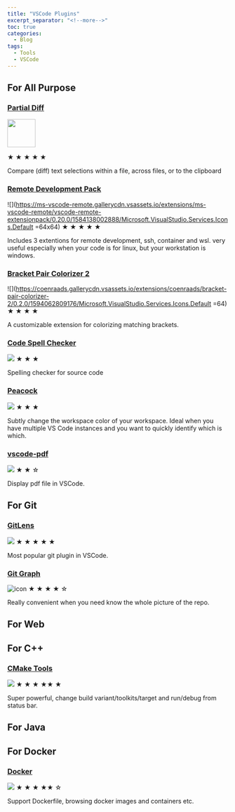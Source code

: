 ```yaml
---
title: "VSCode Plugins"
excerpt_separator: "<!--more-->"
toc: true
categories:
  - Blog
tags:
  - Tools
  - VSCode
---
```


## For All Purpose

### [Partial Diff](https://marketplace.visualstudio.com/items?itemName=ryu1kn.partial-diff)
<img src="https://ryu1kn.gallerycdn.vsassets.io/extensions/ryu1kn/partial-diff/1.4.1/1579873627532/Microsoft.VisualStudio.Services.Icons.Default" width="64" height="64">

&#9733; &#9733; &#9733; &#9733; &#9733;

Compare (diff) text selections within a file, across files, or to the clipboard

### [Remote Development Pack](https://marketplace.visualstudio.com/items?itemName=ms-vscode-remote.vscode-remote-extensionpack)
![](https://ms-vscode-remote.gallerycdn.vsassets.io/extensions/ms-vscode-remote/vscode-remote-extensionpack/0.20.0/1584138002888/Microsoft.VisualStudio.Services.Icons.Default =64x64)
&#9733; &#9733; &#9733; &#9733; &#9733;

Includes 3 extentions for remote development, ssh, container and wsl. very useful especially when your code is for linux, but your workstation is windows.

### [Bracket Pair Colorizer 2](https://marketplace.visualstudio.com/items?itemName=CoenraadS.bracket-pair-colorizer-2)
![](https://coenraads.gallerycdn.vsassets.io/extensions/coenraads/bracket-pair-colorizer-2/0.2.0/1594062809176/Microsoft.VisualStudio.Services.Icons.Default =64)
&#9733; &#9733; &#9733; &#9733;

A customizable extension for colorizing matching brackets. 

### [Code Spell Checker](https://marketplace.visualstudio.com/items?itemName=streetsidesoftware.code-spell-checker)
![](https://streetsidesoftware.gallerycdn.vsassets.io/extensions/streetsidesoftware/code-spell-checker/1.10.2/1606510538527/Microsoft.VisualStudio.Services.Icons.Default)
&#9733; &#9733; &#9733;

Spelling checker for source code

### [Peacock](https://marketplace.visualstudio.com/items?itemName=johnpapa.vscode-peacock)
![](https://johnpapa.gallerycdn.vsassets.io/extensions/johnpapa/vscode-peacock/3.9.1/1606833836096/Microsoft.VisualStudio.Services.Icons.Default)
&#9733; &#9733; &#9733;

Subtly change the workspace color of your workspace. Ideal when you have multiple VS Code instances and you want to quickly identify which is which.

### [vscode-pdf](https://marketplace.visualstudio.com/items?itemName=tomoki1207.pdf)
![](https://tomoki1207.gallerycdn.vsassets.io/extensions/tomoki1207/pdf/1.1.0/1594600356380/Microsoft.VisualStudio.Services.Icons.Default)
&#9733; &#9733; &#9734;

Display pdf file in VSCode.

## For Git
### [GitLens](https://marketplace.visualstudio.com/items?itemName=eamodio.gitlens)
![](https://eamodio.gallerycdn.vsassets.io/extensions/eamodio/gitlens/11.3.0/1614927049929/Microsoft.VisualStudio.Services.Icons.Default)
&#9733; &#9733; &#9733; &#9733; &#9733;

Most popular git plugin in VSCode.


### [Git Graph](https://marketplace.visualstudio.com/items?itemName=mhutchie.git-graph)
![icon](https://mhutchie.gallerycdn.vsassets.io/extensions/mhutchie/git-graph/1.29.0/1614487049605/Microsoft.VisualStudio.Services.Icons.Default)
&#9733; &#9733; &#9733; &#9733;  &#9734;

Really convenient when you need know the whole picture of the repo.

## For Web

## For C++
### [CMake Tools](https://marketplace.visualstudio.com/items?itemName=ms-vscode.cmake-tools)
![](https://ms-vscode.gallerycdn.vsassets.io/extensions/ms-vscode/cmake-tools/1.6.0/1613079676823/Microsoft.VisualStudio.Services.Icons.Default)
&#9733; &#9733; &#9733; &#9733;&#9733; &#9733;

Super powerful, change build variant/toolkits/target and run/debug from status bar.

## For Java

## For Docker

### [Docker](https://marketplace.visualstudio.com/items?itemName=ms-azuretools.vscode-docker)
![](https://ms-azuretools.gallerycdn.vsassets.io/extensions/ms-azuretools/vscode-docker/1.11.0/1615820579339/Microsoft.VisualStudio.Services.Icons.Default)
&#9733; &#9733; &#9733; &#9733;&#9733; &#9734;

Support Dockerfile, browsing docker images and containers etc.

